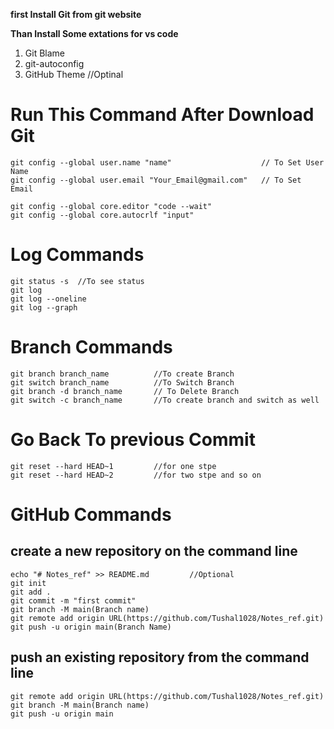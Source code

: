 **first Install Git from git website**
</br>

**Than Install Some extations for vs code**
</br> 
1. Git Blame
2. git-autoconfig
3. GitHub Theme      //Optinal


# Run This Command After Download Git

```
git config --global user.name "name"                    // To Set User Name
git config --global user.email "Your_Email@gmail.com"   // To Set Email 

git config --global core.editor "code --wait"
git config --global core.autocrlf "input"

```

# Log Commands
```
git status -s  //To see status
git log
git log --oneline
git log --graph
```
 
# Branch Commands
```
git branch branch_name          //To create Branch
git switch branch_name          //To Switch Branch
git branch -d branch_name       // To Delete Branch
git switch -c branch_name       //To create branch and switch as well

```

# Go Back To previous Commit
```
git reset --hard HEAD~1         //for one stpe
git reset --hard HEAD~2         //for two stpe and so on
```

# GitHub Commands 
## create a new repository on the command line
```
echo "# Notes_ref" >> README.md         //Optional
git init
git add .
git commit -m "first commit"
git branch -M main(Branch name)
git remote add origin URL(https://github.com/Tushal1028/Notes_ref.git)
git push -u origin main(Branch Name)
```
##  push an existing repository from the command line
```
git remote add origin URL(https://github.com/Tushal1028/Notes_ref.git)
git branch -M main(Branch name)
git push -u origin main
```
